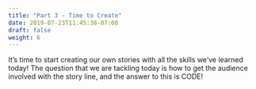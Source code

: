 ```yaml
---
title: "Part 3 - Time to Create"
date: 2019-07-23T11:45:38-07:00
draft: false
weight: 6
---
```


It’s time to start creating our own stories with all the skills we’ve learned today! The question that we are tackling today is how to get the audience involved with the story line, and the answer to this is CODE!